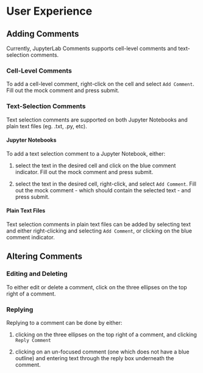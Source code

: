 # User Experience

## Adding Comments

Currently, JupyterLab Comments supports cell-level comments and text-selection comments.

### Cell-Level Comments

To add a cell-level comment, right-click on the cell and select `Add Comment`. Fill out the mock comment and press submit.

### Text-Selection Comments

Text selection comments are supported on both Jupyter Notebooks and plain text files (eg. .txt, .py, etc).

#### Jupyter Notebooks

To add a text selection comment to a Jupyter Notebook, either:

1. select the text in the desired cell and click on the blue comment indicator. Fill out the mock comment and press submit.

2. select the text in the desired cell, right-click, and select `Add Comment`. Fill out the mock comment - which should contain the selected text - and press submit.

#### Plain Text Files

Text selection comments in plain text files can be added by selecting text and either right-clicking and selecting `Add Comment`, or clicking on the blue comment indicator.

## Altering Comments

### Editing and Deleting

To either edit or delete a comment, click on the three ellipses on the top right of a comment.

### Replying

Replying to a comment can be done by either:

1. clicking on the three ellipses on the top right of a comment, and clicking `Reply Comment`

2. clicking on an un-focused comment (one which does not have a blue outline) and entering text through the reply box underneath the comment.
